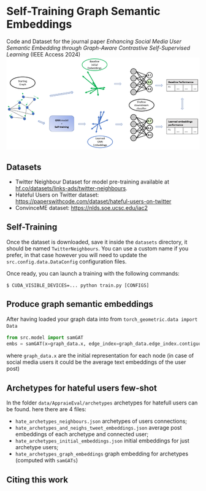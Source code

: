 # Self-Training Graph Semantic Embeddings
Code and Dataset for the journal paper _Enhancing Social Media User Semantic Embedding through Graph-Aware Contrastive Self-Supervised Learning_ (IEEE Access 2024)
![image](evaluation_gnn.png)

## Datasets
- Twitter Neighbour Dataset for model pre-training available at [hf.co/datasets/links-ads/twitter-neighbours](https://huggingface.co/datasets/links-ads/twitter-neighbours).
- Hateful Users on Twitter dataset: https://paperswithcode.com/dataset/hateful-users-on-twitter
- ConvinceME dataset: https://nlds.soe.ucsc.edu/iac2

## Self-Training
Once the dataset is downloaded, save it inside the `datasets` directory, it should be named `TwitterNeighbours`. You can use a custom name if you prefer, in that case however you will need to update the ```src.config.data.DataConfig``` configuration files.

Once ready, you can launch a training with the following commands:

```console
$ CUDA_VISIBLE_DEVICES=... python train.py [CONFIGS]
```

## Produce graph semantic embeddings
After having loaded your graph data into from `torch_geometric.data import Data`
```python
from src.model import samGAT
embs = samGAT(x=graph_data.x, edge_index=graph_data.edge_index.contiguous())
```

where `graph_data.x` are the initial representation for each node (in case of social media users it could be the average text embeddings of the user post)


## Archetypes for hateful users few-shot
In the folder `data/AppraieEval/archetypes` archetypes for hatefull users can be found.
here there are 4 files:
- `hate_archetypes_neighbours.json` archetypes of users connections;
- `hate_archetypes_and_neighs_tweet_embeddings.json` average post embeddings of each archetype and connected user;
- `hate_archetypes_initial_embeddings.json` initial embeddings for just archetype users;
- `hate_archetypes_graph_embeddings` graph embedding for archetypes (computed with ```samGATs```)

## Citing this work
```bibtex


